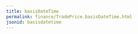 ```yaml
---
title: basisDateTime
permalink: finance/TradePrice.basisDateTime.html
jsonid: basisdatetime
---
```

